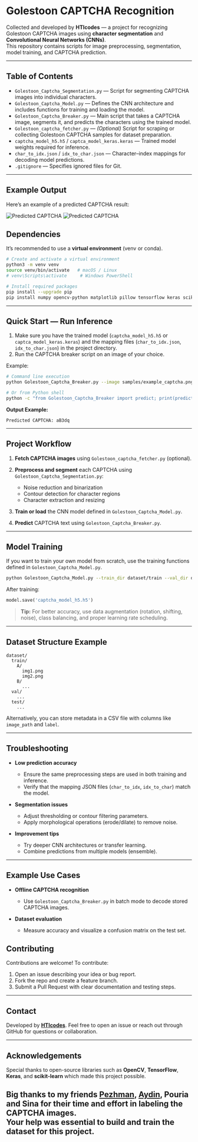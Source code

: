 # Golestoon CAPTCHA Recognition

Collected and developed by **HTIcodes** — a project for recognizing Golestoon CAPTCHA images using **character segmentation** and **Convolutional Neural Networks (CNNs)**.  
This repository contains scripts for image preprocessing, segmentation, model training, and CAPTCHA prediction.

---

## Table of Contents
- `Golestoon_Captcha_Segmentation.py` — Script for segmenting CAPTCHA images into individual characters.
- `Golestoon_Captcha_Model.py` — Defines the CNN architecture and includes functions for training and loading the model.
- `Golestoon_Captcha_Breaker.py` — Main script that takes a CAPTCHA image, segments it, and predicts the characters using the trained model.
- `Golestoon_captcha_fetcher.py` — *(Optional)* Script for scraping or collecting Golestoon CAPTCHA samples for dataset preparation.
- `captcha_model_h5.h5` / `captca_model_keras.keras` — Trained model weights required for inference.
- `char_to_idx.json` / `idx_to_char.json` — Character–index mappings for decoding model predictions.
- `.gitignore` — Specifies ignored files for Git.

---

## Example Output

Here’s an example of a predicted CAPTCHA result:

![Predicted CAPTCHA](Figure_1.png)
![Predicted CAPTCHA](Figure_2.png)

## Dependencies
It’s recommended to use a **virtual environment** (venv or conda).

```bash
# Create and activate a virtual environment
python3 -m venv venv
source venv/bin/activate   # macOS / Linux
# venv\Scripts\activate     # Windows PowerShell

# Install required packages
pip install --upgrade pip
pip install numpy opencv-python matplotlib pillow tensorflow keras scikit-learn tqdm
````

---

## Quick Start — Run Inference

1. Make sure you have the trained model (`captcha_model_h5.h5` or `captca_model_keras.keras`) and the mapping files (`char_to_idx.json`, `idx_to_char.json`) in the project directory.
2. Run the CAPTCHA breaker script on an image of your choice.

Example:

```bash
# Command line execution
python Golestoon_Captcha_Breaker.py --image samples/example_captcha.png

# Or from Python shell
python -c "from Golestoon_Captcha_Breaker import predict; print(predict('samples/example_captcha.png'))"
```

**Output Example:**

```
Predicted CAPTCHA: aB3dq
```

---

## Project Workflow

1. **Fetch CAPTCHA images** using `Golestoon_captcha_fetcher.py` (optional).
2. **Preprocess and segment** each CAPTCHA using `Golestoon_Captcha_Segmentation.py`:

   * Noise reduction and binarization
   * Contour detection for character regions
   * Character extraction and resizing
3. **Train or load** the CNN model defined in `Golestoon_Captcha_Model.py`.
4. **Predict** CAPTCHA text using `Golestoon_Captcha_Breaker.py`.

---

## Model Training

If you want to train your own model from scratch, use the training functions defined in `Golestoon_Captcha_Model.py`.

```bash
python Golestoon_Captcha_Model.py --train_dir dataset/train --val_dir dataset/val --epochs 30 --batch_size 64
```

After training:

```python
model.save('captcha_model_h5.h5')
```

> **Tip:** For better accuracy, use data augmentation (rotation, shifting, noise), class balancing, and proper learning rate scheduling.

---

## Dataset Structure Example

```
dataset/
  train/
    A/
      img1.png
      img2.png
    B/
      ...
  val/
    ...
  test/
    ...
```

Alternatively, you can store metadata in a CSV file with columns like `image_path` and `label`.

---

## Troubleshooting

* **Low prediction accuracy**

  * Ensure the same preprocessing steps are used in both training and inference.
  * Verify that the mapping JSON files (`char_to_idx`, `idx_to_char`) match the model.
* **Segmentation issues**

  * Adjust thresholding or contour filtering parameters.
  * Apply morphological operations (erode/dilate) to remove noise.
* **Improvement tips**

  * Try deeper CNN architectures or transfer learning.
  * Combine predictions from multiple models (ensemble).

---

## Example Use Cases

* **Offline CAPTCHA recognition**

  * Use `Golestoon_Captcha_Breaker.py` in batch mode to decode stored CAPTCHA images.
* **Dataset evaluation**

  * Measure accuracy and visualize a confusion matrix on the test set.


## Contributing

Contributions are welcome!
To contribute:

1. Open an issue describing your idea or bug report.
2. Fork the repo and create a feature branch.
3. Submit a Pull Request with clear documentation and testing steps.

---

## Contact

Developed by [**HTIcodes**](https://github.com/HTIcodes).
Feel free to open an issue or reach out through GitHub for questions or collaboration.

---

## Acknowledgements

Special thanks to open-source libraries such as **OpenCV**, **TensorFlow**, **Keras**, and **scikit-learn** which made this project possible.

Big thanks to my friends [Pezhman](https://github.com/Pezhm4n), [Aydin](https://github.com/Aydinthr2004), Pouria and Sina
for their time and effort in labeling the CAPTCHA images.  
Your help was essential to build and train the dataset for this project.
---
